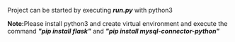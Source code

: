 <p>Project can be started by executing <i><b>run.py</b></i> with python3</p>
<b>Note:</b>Please install python3 and create virtual environment and execute the command <i><b>"pip install flask"</b></i> and <i><b>"pip install mysql-connector-python"</b></i>
